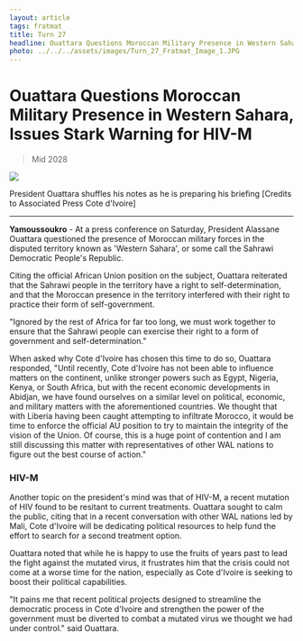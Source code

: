 ```yaml
---
layout: article
tags: fratmat
title: Turn 27
headline: Ouattara Questions Moroccan Military Presence in Western Sahara, Issues Stark Warning for HIV-M
photo: ../../../assets/images/Turn_27_Fratmat_Image_1.JPG
---
```


# Ouattara Questions Moroccan Military Presence in Western Sahara, Issues Stark Warning for HIV-M

<blockquote class="blockquote">
  <p id="date-published">Mid 2028</p>
</blockquote>

<div class="main-image-container">
    <img src = "../../../assets/images/Turn_27_Fratmat_Image_1.JPG" id="container-image">
    <p id="image-caption">President Ouattara shuffles his notes as he is preparing his briefing [Credits to Associated Press Cote d'Ivoire]</p>
</div>

---

**Yamoussoukro** -  At a press conference on Saturday, President Alassane Ouattara questioned the presence of Moroccan military forces in the disputed territory known as 'Western Sahara', or some call the Sahrawi Democratic People's Republic.

Citing the official African Union position on the subject, Ouattara reiterated that the Sahrawi people in the territory have a right to self-determination, and that the Moroccan presence in the territory interfered with their right to practice their form of self-government.

"Ignored by the rest of Africa for far too long, we must work together to ensure that the Sahrawi people can exercise their right to a form of government and self-determination."

When asked why Cote d'Ivoire has chosen this time to do so, Ouattara responded, "Until recently, Cote d'Ivoire has not been able to influence matters on the continent, unlike stronger powers such as Egypt, Nigeria, Kenya, or South Africa, but with the recent economic developments in Abidjan, we have found ourselves on a similar level on political, economic, and military matters with the aforementioned countries. We thought that with Liberia having been caught attempting to infiltrate Morocco, it would be time to enforce the official AU position to try to maintain the integrity of the vision of the Union. Of course, this is a huge point of contention and I am still discussing this matter with representatives of other WAL nations to figure out the best course of action."

### **HIV-M**

Another topic on the president's mind was that of HIV-M, a recent mutation of HIV found to be resitant to current treatments. Ouattara sought to calm the public, citing that in a recent conversation with other WAL nations led by Mali, Cote d'Ivoire will be dedicating political resources to help fund the effort to search for a second treatment option. 

Ouattara noted that while he is happy to use the fruits of years past to lead the fight against the mutated virus, it frustrates him that the crisis could not come at a worse time for the nation, especially as Cote d'Ivoire is seeking to boost their political capabilities.

"It pains me that recent political projects designed to streamline the democratic process in Cote d'Ivoire and strengthen the power of the government must be diverted to combat a mutated virus we thought we had under control." said Ouattara.

